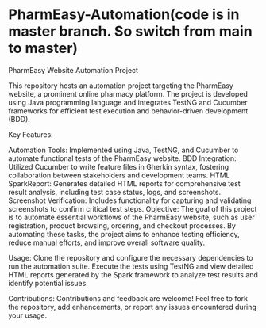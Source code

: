 # PharmEasy-Automation(code is in master branch. So switch from main to master)

PharmEasy Website Automation Project

This repository hosts an automation project targeting the PharmEasy website, a prominent online pharmacy platform. The project is developed using Java programming language and integrates TestNG and Cucumber frameworks for efficient test execution and behavior-driven development (BDD).

Key Features:

Automation Tools: Implemented using Java, TestNG, and Cucumber to automate functional tests of the PharmEasy website.
BDD Integration: Utilized Cucumber to write feature files in Gherkin syntax, fostering collaboration between stakeholders and development teams.
HTML SparkReport: Generates detailed HTML reports for comprehensive test result analysis, including test case status, logs, and screenshots.
Screenshot Verification: Includes functionality for capturing and validating screenshots to confirm critical test steps.
Objective:
The goal of this project is to automate essential workflows of the PharmEasy website, such as user registration, product browsing, ordering, and checkout processes. By automating these tasks, the project aims to enhance testing efficiency, reduce manual efforts, and improve overall software quality.

Usage:
Clone the repository and configure the necessary dependencies to run the automation suite. Execute the tests using TestNG and view detailed HTML reports generated by the Spark framework to analyze test results and identify potential issues.

Contributions:
Contributions and feedback are welcome! Feel free to fork the repository, add enhancements, or report any issues encountered during your usage.
